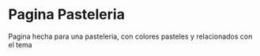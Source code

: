 <h1>Pagina Pasteleria</h1>
<p>Pagina hecha para una pasteleria, con colores pasteles y relacionados con el tema</p>
